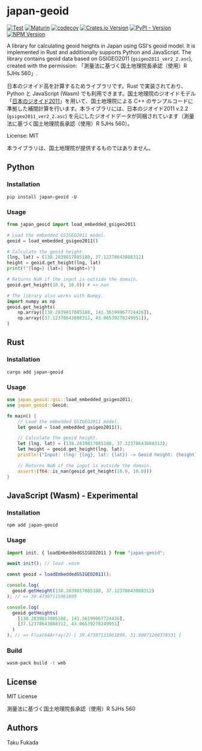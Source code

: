 # japan-geoid

[![Test](https://github.com/ciscorn/japan-geoid/actions/workflows/test.yml/badge.svg)](https://github.com/ciscorn/japan-geoid/actions/workflows/test.yml)
[![Maturin](https://github.com/ciscorn/japan-geoid/actions/workflows/maturin.yml/badge.svg)](https://github.com/ciscorn/japan-geoid/actions/workflows/maturin.yml)
[![codecov](https://codecov.io/gh/ciscorn/japan-geoid/graph/badge.svg?token=c9T2ayChfw)](https://codecov.io/gh/ciscorn/japan-geoid)
[![Crates.io Version](https://img.shields.io/crates/v/japan-geoid)](https://crates.io/crates/japan-geoid)
[![PyPI - Version](https://img.shields.io/pypi/v/japan-geoid)](https://pypi.org/project/japan-geoid/)
[![NPM Version](https://img.shields.io/npm/v/japan-geoid)](https://www.npmjs.com/package/japan-geoid)

A library for calculating geoid heights in Japan using GSI's geoid model. It is implemented in Rust and additionally supports Python and JavaScript. The library contains geoid data based on GSIGEO2011 (`gsigeo2011_ver2_2.asc`), created with the permission: 「測量法に基づく国土地理院長承認（使用）R 5JHs 560」.

日本のジオイド高を計算するためライブラリです。Rust で実装されており、Python と JavaScript (Wasm) でも利用できます。国土地理院のジオイドモデル「[日本のジオイド2011](https://fgd.gsi.go.jp/download/geoid.php)」を用いて、国土地理院による C++ のサンプルコードに準拠した補間計算を行います。本ライブラリには、日本のジオイド2011 v.2.2 (`gsigeo2011_ver2_2.asc`) を元にしたジオイドデータが同梱されています（測量法に基づく国土地理院長承認（使用）R 5JHs 560）。

License: MIT

本ライブラリは、国土地理院が提供するものではありません。

## Python

### Installation

```
pip install japan-geoid -U
```

### Usage

```python
from japan_geoid import load_embedded_gsigeo2011

# Load the embedded GSIGEO2011 model.
geoid = load_embedded_gsigeo2011()

# Calculate the geoid height.
(lng, lat) = (138.2839817085188, 37.12378643088312)
height = geoid.get_height(lng, lat)
print(f"{lng=} {lat=} {height=}")

# Returns NaN if the input is outside the domain.
geoid.get_height(10.0, 10.0)) # => nan

# The library also works with Numpy.
import numpy as np
geoid.get_heights(
    np.array([138.2839817085188, 141.36199967724426]),
    np.array([37.12378643088312, 43.06539278249951]),
)
```

## Rust

### Installation

```
cargo add japan-geoid
```

### Usage

```rust
use japan_geoid::gsi::load_embedded_gsigeo2011;
use japan_geoid::Geoid;

fn main() {
    // Load the embedded GSIGEO2011 model.
    let geoid = load_embedded_gsigeo2011();

    // Calculate the geoid height.
    let (lng, lat) = (138.2839817085188, 37.12378643088312);
    let height = geoid.get_height(lng, lat);
    println!("Input: (lng: {lng}, lat: {lat}) -> Geoid height: {height}");

    // Returns NaN if the input is outside the domain.
    assert!(f64::is_nan(geoid.get_height(10.0, 10.0)))
}
```

## JavaScript (Wasm) - Experimental

### Installation

```
npm add japan-geoid
```

### Usage

```javascript
import init, { loadEmbeddedGSIGEO2011 } from "japan-geoid";

await init(); // load .wasm

const geoid = loadEmbeddedGSIGEO2011();

console.log(
  geoid.getHeight(138.2839817085188, 37.12378643088312)
); // => 39.47387115961899

console.log(
  geoid.getHeights(
    [138.2839817085188, 141.36199967724426],
    [37.12378643088312, 43.06539278249951]
  )
); // => Float64Array(2) [ 39.47387115961899, 31.90071200378531 ]
```

### Build

```bash
wasm-pack build -t web
```

## License

MIT License

測量法に基づく国土地理院長承認（使用）R 5JHs 560

## Authors

Taku Fukada
